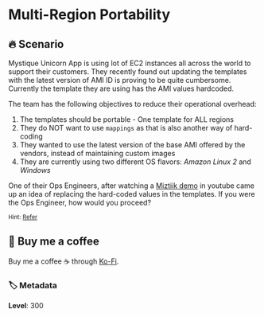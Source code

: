 # Multi-Region Portability

## 🔥 Scenario

Mystique Unicorn App is using lot of EC2 instances all across the world to support their customers. They recently found out updating the templates with the latest version of AMI ID is proving to be quite cumbersome. Currently the template they are using has the AMI values hardcoded.

The team has the following objectives to reduce their operational overhead:

1. The templates should be portable - One template for ALL regions
1. They do NOT want to use `mappings` as that is also another way of hard-coding
1. They wanted to use the latest version of the base AMI offered by the vendors, instead of maintaining custom images
1. They are currently using two different OS flavors: _Amazon Linux 2_ and _Windows_

One of their Ops Engineers, after watching a [Miztiik demo][1] in youtube came up an idea of replacing the hard-coded values in the templates. If you were the Ops Engineer, how would you proceed?

<sup>Hint: [Refer][2]</sup>

## 👋 Buy me a coffee

Buy me a coffee ☕ through [Ko-Fi](https://ko-fi.com/miztiik).

### 🏷️ Metadata

**Level**: 300

[1]: https://www.youtube.com/channel/UC_evcfxhjjui5hChhLE08tQ/search?query=ami
[2]: https://aws.amazon.com/blogs/mt/query-for-the-latest-windows-ami-using-systems-manager-parameter-store/
